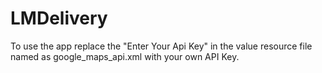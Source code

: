 # LMDelivery


To use the app replace the "Enter Your Api Key" in the value resource file named as google_maps_api.xml with your own API Key.
